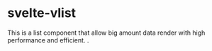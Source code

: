 # svelte-vlist
This is a list component that allow big amount data render with high performance and efficient. .

